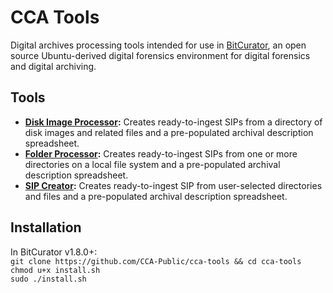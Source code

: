 # CCA Tools
Digital archives processing tools intended for use in [BitCurator](https://wiki.bitcurator.net/index.php?title=BitCurator_Environment), an open source Ubuntu-derived digital forensics environment for digital forensics and digital archiving.

## Tools

* **[Disk Image Processor](https://github.com/CCA-Public/diskimageprocessor):** Creates ready-to-ingest SIPs from a directory of disk images and related files and a pre-populated archival description spreadsheet.   
* **[Folder Processor](https://github.com/CCA-Public/folderprocessor):** Creates ready-to-ingest SIPs from one or more directories on a local file system and a pre-populated archival description spreadsheet.  
* **[SIP Creator](https://github.com/CCA-Public/sipcreator):** Creates ready-to-ingest SIP from user-selected directories and files and a pre-populated archival description spreadsheet.  

## Installation  
In BitCurator v1.8.0+:  
`git clone https://github.com/CCA-Public/cca-tools && cd cca-tools`  
`chmod u+x install.sh`  
`sudo ./install.sh`  
